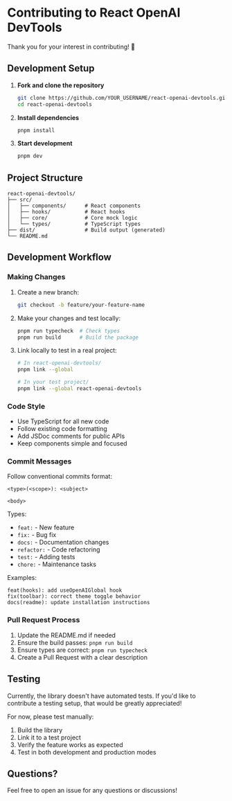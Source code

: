 # Contributing to React OpenAI DevTools

Thank you for your interest in contributing! 🎉

## Development Setup

1. **Fork and clone the repository**
   ```bash
   git clone https://github.com/YOUR_USERNAME/react-openai-devtools.git
   cd react-openai-devtools
   ```

2. **Install dependencies**
   ```bash
   pnpm install
   ```

3. **Start development**
   ```bash
   pnpm dev
   ```

## Project Structure

```
react-openai-devtools/
├── src/
│   ├── components/      # React components
│   ├── hooks/           # React hooks
│   ├── core/            # Core mock logic
│   └── types/           # TypeScript types
├── dist/                # Build output (generated)
└── README.md
```

## Development Workflow

### Making Changes

1. Create a new branch:
   ```bash
   git checkout -b feature/your-feature-name
   ```

2. Make your changes and test locally:
   ```bash
   pnpm run typecheck  # Check types
   pnpm run build      # Build the package
   ```

3. Link locally to test in a real project:
   ```bash
   # In react-openai-devtools/
   pnpm link --global

   # In your test project/
   pnpm link --global react-openai-devtools
   ```

### Code Style

- Use TypeScript for all new code
- Follow existing code formatting
- Add JSDoc comments for public APIs
- Keep components simple and focused

### Commit Messages

Follow conventional commits format:

```
<type>(<scope>): <subject>

<body>
```

Types:
- `feat:` - New feature
- `fix:` - Bug fix
- `docs:` - Documentation changes
- `refactor:` - Code refactoring
- `test:` - Adding tests
- `chore:` - Maintenance tasks

Examples:
```
feat(hooks): add useOpenAIGlobal hook
fix(toolbar): correct theme toggle behavior
docs(readme): update installation instructions
```

### Pull Request Process

1. Update the README.md if needed
2. Ensure the build passes: `pnpm run build`
3. Ensure types are correct: `pnpm run typecheck`
4. Create a Pull Request with a clear description

## Testing

Currently, the library doesn't have automated tests. If you'd like to contribute a testing setup, that would be greatly appreciated!

For now, please test manually:
1. Build the library
2. Link it to a test project
3. Verify the feature works as expected
4. Test in both development and production modes

## Questions?

Feel free to open an issue for any questions or discussions!

